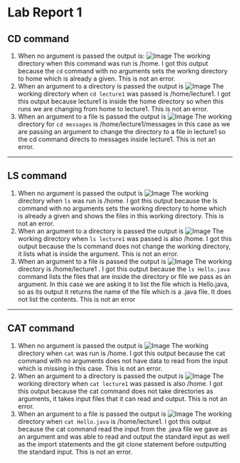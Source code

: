 # Lab Report 1
## CD command
1. When no argument is passed the output is:
   ![Image](cd_noarg.png)
   The working directory when this command was run is /home. I got this output because the `cd` command with no arguments sets the workng directory to home which is already a given. This is not an error.
2. When an argument to a directory is passed the output is
   ![Image](cd_direcarg.png.png)
   The working directory when `cd lecture1` was passed is /home/lecture1. I got this output because lecture1 is inside the home             directory so when this runs we are changing from home to lecture1. This is not an error.
3. When an argument to a file is passed the output is
   ![Image](cd_filearg.png.png)
   The working directory for `cd messages` is /home/lecture1/messages in this case as we are passing an argument to change the directory    to a file in lecture1 so the cd command directs to messages inside lecture1. This is not an error.
---------------------------------------
## LS command

1. When no argument is passed the output is
   ![Image](ls_noarg.png)
   The working directory when `ls` was run is /home. I got this output because the ls command with no arguments sets the workng     directory to home which is already a given and shows the files in this working directory. This is not an error.
2. When an argument to a directory is passed the output is
   ![Image](ls_direcarg.png.png)
   The working directory when `ls lecture1` was passed is also /home. I got this output because the ls command does not change the           working directory, it lists what is inside the argument. This is not an error.
3. When an argument to a file is passed the output is
   ![Image](ls_filearg.png)
   The working directory is /home/lecture1 . I got this output because the `ls Hello.java` command lists the files that are inside the      directory or file we pass as an argument. In this case we are asking it to list the file which is Hello.java, so as its output it        returns the name of the file which is a .java file. It does not list the contents. This is not an error
---------------------------------------

## CAT command
1. When no argument is passed the output is
   ![Image](cat_noarg.png)
   The working directory when `cat` was run is /home. I got this output because the cat command with no arguments does not have      data to read from the input which is missing in this case. This is not an error.
2. When an argument to a directory is passed the output is
   ![Image](cat_direcarg.png)
   The working directory when `cat lecture1` was passed is also /home. I got this output because the cat command does not take              directories as arguments, it takes input files that it can read and output. This is not an error.
3. When an argument to a file is passed the output is
   ![Image](cat_filearg.png)
   The working directory when `cat Hello.java` is /home/lecture1. I got this output because the cat command read the input from the         .java file we gave as an argument and was able to read and output the standard input as well as the import statements and the git        clone statement before outputting the standard input. This is not an error.


